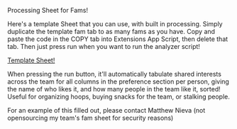 Processing Sheet for Fams!

Here's a template Sheet that you can use, with built in processing. Simply duplicate the template fam tab to as many fams as you have. Copy and paste the code in the COPY tab into Extensions App Script, then delete that tab. Then just press run when you want to run the analyzer script!

[Template Sheet!](https://docs.google.com/spreadsheets/d/1X3orOo80gArSYGe9bnIVd9u70BE3sEyP1hEV-j3QBq4/edit?usp=sharing)


When pressing the run button, it'll automatically tabulate shared interests across the team for all columns in the preference section per person, giving the name of who likes it, and how many people in the team like it, sorted! Useful for organizing hoops, buying snacks for the team, or stalking people.

For an example of this filled out, please contact Matthew Nieva (not opensourcing my team's fam sheet for security reasons)
